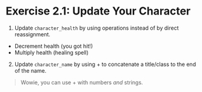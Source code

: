 # Exercise 2.1: Update Your Character

1. Update <code>character_health</code> by using operations instead of by direct reassignment.
- Decrement health (you got hit!)
- Multiply health (healing spell)

2. Update <code>character_name</code> by using + to concatenate a title/class to the end of the name.

> Wowie, you can use + with numbers _and_ strings.